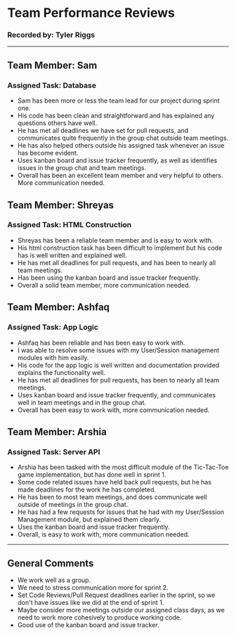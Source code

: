 # Team Performance Reviews
### Recorded by: Tyler Riggs

----
## Team Member: Sam
### Assigned Task: Database 
 - Sam has been more or less the team lead for our project during sprint one.
 - His code has been clean and straightforward and has explained any questions others have well.
 - He has met all deadlines we have set for pull requests, and communicates quite frequently in the group chat outside team meetings.
 - He has also helped others outside his assigned task whenever an issue has become evident.
 - Uses kanban board and issue tracker frequently, as well as identifies issues in the group chat and team meetings.
 - Overall has been an excellent team member and very helpful to others. More communication needed.

## Team Member: Shreyas
### Assigned Task: HTML Construction
 - Shreyas has been a reliable team member and is easy to work with.
 - His html construction task has been difficult to implement but his code has is well written and explained well.
 - He has met all deadlines for pull requests, and has been to nearly all team meetings.
 - Has been using the kanban board and issue tracker frequently.
 - Overall a solid team member, more communication needed.

## Team Member: Ashfaq
### Assigned Task: App Logic
 - Ashfaq has been reliable and has been easy to work with.
 - I was able to resolve some issues with my User/Session management modules with him easily.
 - His code for the app logic is well written and documentation provided explains the functionality well.
 - He has met all deadlines for pull requests, has been to nearly all team meetings.
 - Uses kanban board and issue tracker frequently, and communicates well in team meetings and in the group chat.
 - Overall has been easy to work with, more communication needed.

## Team Member: Arshia
### Assigned Task: Server API
 - Arshia has been tasked with the most difficult module of the Tic-Tac-Toe game implementation, but has done well in sprint 1.
 - Some code related issues have held back pull requests, but he has made deadlines for the work he has completed.
 - He has been to most team meetings, and does communicate well outside of meetings in the group chat.
 - He has had a few requests for issues that he had with my User/Session Management module, but explained them clearly.
 - Uses the kanban board and issue tracker frequently.
 - Overall, is easy to work with, more communication needed.

---
## General Comments
 - We work well as a group.
 - We need to stress communication more for sprint 2.
 - Set Code Reviews/Pull Request deadlines earlier in the sprint, so we don't have issues like we did at the end of sprint 1.
 - Maybe consider more meetings outside our assigned class days, as we need to work more cohesively to produce working code.
 - Good use of the kanban board and issue tracker.